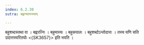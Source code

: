 ```yaml
---
index: 6.2.30
sutra: बह्वन्यतरस्याम्

---
```

 बहुशब्दस्तथा वा । बह्वरत्निः । बहुमास्यः । बहुकपालः । बहुशब्दोऽन्तोदात्तः । तस्य यणि सति उदात्तस्वरितयोः <{SK3657}> इति भवति ।